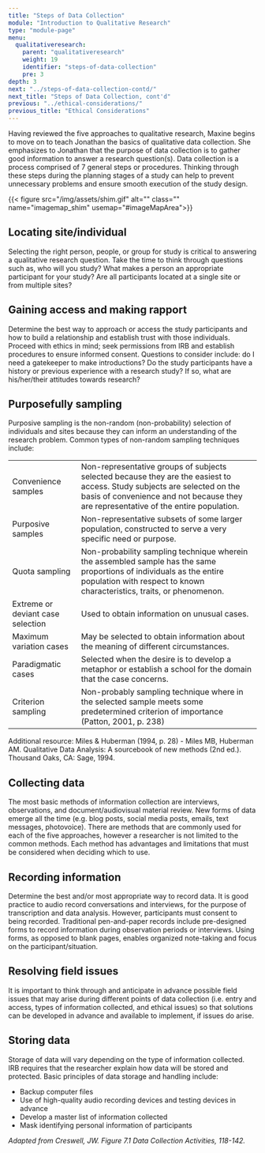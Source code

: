 ```yaml
---
title: "Steps of Data Collection"
module: "Introduction to Qualitative Research"
type: "module-page"
menu:
  qualitativeresearch:
    parent: "qualitativeresearch"
    weight: 19
    identifier: "steps-of-data-collection"
    pre: 3
depth: 3
next: "../steps-of-data-collection-contd/"
next_title: "Steps of Data Collection, cont'd"
previous: "../ethical-considerations/"
previous_title: "Ethical Considerations"
---
```

<div class="qualitativeresearch"><div class="pageblock"><p>Having reviewed the five approaches to qualitative research, Maxine begins to move on to teach Jonathan the basics of qualitative data collection. She emphasizes to Jonathan that the purpose of data collection is to gather good information to answer a research question(s). Data collection is a process comprised of 7 general steps or procedures. Thinking through these steps during the planning stages of a study can help to prevent unnecessary problems and ensure smooth execution of the study design.</p>
</div><div class="pageblock"><div id="infochart01">
<div id="charttitle">
</div><!-- id="chart_title" -->
<div id="chartcontent">
<div id="chartnav">

<div class="navlocating navlocating-active" id="chart_navlocating"></div><!--id="chart_navlocating" -->
<div class="navgaining" id="chart_navgaining"></div><!--id="chart_navgaining" -->
<div class="navsampling" id="chart_navsampling"></div><!--id="chart_navsampling" -->
<div class="navcollecting" id="chart_navcollecting"></div><!--id="chart_navcollecting" -->
<div class="navrecording" id="chart_navrecording"></div><!--id="chart_navrecording" -->
<div class="navresolving" id="chart_navresolving"></div><!--id="chart_navresolving" -->
<div class="navstoring" id="chart_navstoring"></div><!--id="chart_navstoring" -->
{{< figure src="/img/assets/shim.gif" alt="" class="" name="imagemap_shim" usemap="#imageMapArea">}}</div><!-- id="chartnav" -->
<map id="imageMapArea" name="imageMapArea">
<area alt="locating" coords="0,47,6,23,113,1,121,25,100,53,0,73" href="javascript:void(0);" shape="poly" title="">
<area alt="gaining" coords="116,1,160,3,239,20,246,46,228,68,148,52,103,52,123,26" href="javascript:void(0);" shape="poly" title="">
<area alt="sampling" coords="240,21,290,27,331,23,339,47,320,75,277,76,231,68,247,46" href="javascript:void(0);" shape="poly" title="">
<area alt="collecting" coords="333,23,420,4,428,27,407,57,324,75,341,46" href="javascript:void(0);" shape="poly" title="">
<area alt="recording" coords="421,4,470,1,510,5,517,32,498,53,443,52,410,56,429,28" href="javascript:void(0);" shape="poly" title="">
<area alt="resolving" coords="511,6,590,23,598,49,581,72,500,54,519,33" href="javascript:void(0);" shape="poly" title="">
<area alt="storing" coords="593,24,626,27,664,25,662,48,644,76,613,77,584,71,600,50" href="javascript:void(0);" shape="poly" title="">
</map>
<div id="charttext">
<div class="textlocating textactive">
<h2>Locating site/individual</h2>
<p>Selecting the right person, people, or group for study is critical to answering a qualitative research question. Take the time to think through questions such as, who will you study? What makes a person an appropriate participant for your study? Are all participants located at a single site or from multiple sites?</p>
</div>
<div class="textgaining">
<h2>Gaining access and making rapport</h2>
<p>Determine the best way to approach or access the study participants and how to build a relationship and establish trust with those individuals. Proceed with ethics in mind; seek permissions from IRB and establish procedures to ensure informed consent. Questions to consider include: do I need a gatekeeper to make introductions? Do the study participants have a history or previous experience with a research study? If so, what are his/her/their attitudes towards research?</p>
</div>
<div class="textsampling">
<h2>Purposefully sampling</h2>
<p> Purposive sampling is the non-random (non-probability) selection of individuals and sites because they can inform an understanding of the research problem. Common types of non-random sampling techniques include:</p>
<table>
<tr>
<td>Convenience samples</td>
<td>Non-representative groups of subjects selected because they are the easiest to access. Study subjects are selected on the basis of convenience and not because they are representative of the entire population.</td>
</tr>
<tr>
<td>Purposive samples</td>
<td>Non-representative subsets of some larger population, constructed to serve a very specific need or purpose.</td>
</tr>
<tr>
<td>Quota sampling</td>
<td>Non-probability sampling technique wherein the assembled sample has the same proportions of individuals as the entire population with respect to known characteristics, traits, or phenomenon.</td>
</tr>
<tr>
<td>Extreme or deviant case selection</td>
<td>Used to obtain information on unusual cases.</td>
</tr>
<tr>
<td>Maximum variation cases</td>
<td>May be selected to obtain information about the meaning of different circumstances.</td>
</tr>
<tr>
<td>Paradigmatic cases</td>
<td>Selected when the desire is to develop a metaphor or establish a school for the domain that the case concerns.</td>
</tr>
<tr>
<td>Criterion sampling</td>
<td>Non-probably sampling technique where in the selected sample meets some predetermined criterion of importance (Patton, 2001, p. 238)</td>
</tr>
</table>
<p>Additional resource: Miles & Huberman (1994, p. 28) - Miles MB, Huberman AM. Qualitative Data Analysis: A sourcebook of new methods (2nd ed.). Thousand Oaks, CA: Sage, 1994.</p>
</div>
<div class="textcollecting">
<h2>Collecting data</h2>
<p>The most basic methods of information collection are interviews, observations, and document/audiovisual material review. New forms of data emerge all the time (e.g. blog posts, social media posts, emails, text messages, photovoice). There are methods that are commonly used for each of the five approaches, however a researcher is not limited to the common methods. Each method has advantages and limitations that must be considered when deciding which to use.</p>
</div>
<div class="textrecording">
<h2>Recording information</h2>
<p>Determine the best and/or most appropriate way to record data. It is good practice to audio record conversations and interviews, for the purpose of transcription and data analysis. However, participants must consent to being recorded. Traditional pen-and-paper records include pre-designed forms to record information during observation periods or interviews. Using forms, as opposed to blank pages, enables organized note-taking and focus on the participant/situation.</p>
</div>
<div class="textresolving">
<h2>Resolving field issues</h2>
<p>It is important to think through and anticipate in advance possible field issues that may arise during different points of data collection (i.e. entry and access, types of information collected, and ethical issues) so that solutions can be developed in advance and available to implement, if issues do arise.</p>
</div>
<div class="textstoring">
<h2>Storing data</h2>
<p>Storage of data will vary depending on the type of information collected. IRB requires that the researcher explain how data will be stored and protected. Basic principles of data storage and handling include:</p>
<ul>
<li>Backup computer files</li>
<li>Use of high-quality audio recording devices and testing devices in advance</li>
<li>Develop a master list of information collected</li>
<li>Mask identifying personal information of participants</li>
</ul>
</div>
</div><!-- id="charttext" -->
</div><!-- id="chartcontent" -->
</div><!-- id="infochart01" -->


<p><i>Adapted from Creswell, JW. Figure 7.1 Data Collection Activities, 118-142.</i><?p >
</p></div></div>